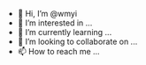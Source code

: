 - 👋 Hi, I’m @wmyi
- 👀 I’m interested in ...
- 🌱 I’m currently learning ...
- 💞️ I’m looking to collaborate on ...
- 📫 How to reach me ...

<!---
wmyi/wmyi is a ✨ special ✨ repository because its `README.md` (this file) appears on your GitHub profile.
You can click the Preview link to take a look at your changes.
--->
